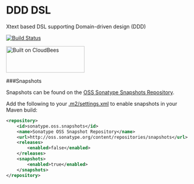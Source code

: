 DDD DSL
===========

Xtext based DSL supporting Domain-driven design (DDD)

[![Build Status](https://fuin-org.ci.cloudbees.com/job/org.fuin.dsl.ddd/badge/icon)](https://fuin-org.ci.cloudbees.com/job/org.fuin.dsl.ddd/)

<a href="https://fuin-org.ci.cloudbees.com/job/org.fuin.dsl.ddd"><img src="http://www.fuin.org/images/Button-Built-on-CB-1.png" width="213" height="72" border="0" alt="Built on CloudBees"/></a>

###Snapshots

Snapshots can be found on the [OSS Sonatype Snapshots Repository](http://oss.sonatype.org/content/repositories/snapshots/org/fuin "Snapshot Repository"). 

Add the following to your [.m2/settings.xml](http://maven.apache.org/ref/3.2.1/maven-settings/settings.html "Reference configuration") to enable snapshots in your Maven build:

```xml
<repository>
    <id>sonatype.oss.snapshots</id>
    <name>Sonatype OSS Snapshot Repository</name>
    <url>http://oss.sonatype.org/content/repositories/snapshots</url>
    <releases>
        <enabled>false</enabled>
    </releases>
    <snapshots>
        <enabled>true</enabled>
    </snapshots>
</repository>
```
